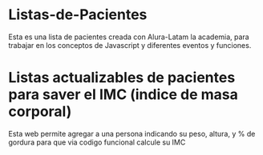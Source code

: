 # Listas-de-Pacientes
Esta es una lista de pacientes creada con Alura-Latam la academia, para trabajar en los conceptos de Javascript y diferentes eventos y funciones.
<h1>Listas actualizables de pacientes para saver el IMC (indice de masa corporal)</h1>

<p>Esta web permite agregar a una persona indicando su peso, altura, y % de gordura para que via codigo funcional calcule su IMC</p>
